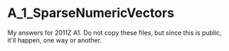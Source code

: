# A_1_SparseNumericVectors

My answers for 2011Z A1. Do not copy these files, but since this is public, it'll happen, one way or another.
